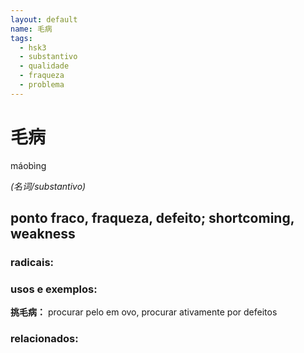 ```yaml
--- 
layout: default
name: 毛病 
tags: 
  - hsk3
  - substantivo
  - qualidade
  - fraqueza
  - problema
--- 
```

# 毛病 
máobìng  
 
*(名词/substantivo)*  
## ponto fraco, fraqueza, defeito; shortcoming, weakness 
### radicais: 
### usos e exemplos:
**挑毛病：** procurar pelo em ovo, procurar ativamente por defeitos  
### relacionados: 

